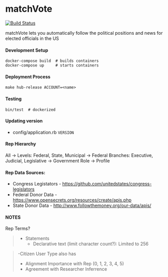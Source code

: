 # matchVote    
[![Build Status](https://travis-ci.org/matchVote/matchvote.svg?branch=master)](https://travis-ci.org/matchVote/matchvote)

matchVote lets you automatically follow the political positions and news for elected officials in the US

#### Development Setup
    docker-compose build  # builds containers
    docker-compose up     # starts containers

#### Deployment Process
    make hub-release ACCOUNT=<name>

#### Testing
    bin/test  # dockerized

#### Updating version
* config/application.rb `VERSION`

#### Rep Hierarchy
All ->
Levels: Federal, State, Municipal ->
Federal Branches: Executive, Judicial, Legislative ->
Government Role ->
Profile

#### Rep Data Sources:  
  * Congress Legistators - https://github.com/unitedstates/congress-legislators
  * Federal Donor Data - https://www.opensecrets.org/resources/create/apis.php
  * State Donor Data - http://www.followthemoney.org/our-data/apis/

#### NOTES
Rep Terms?

> * Statements
>   * Declarative text (limit character count?): Limited to 256

>   -Citizen User Type also has
>   * Alignment Importance with Rep (0, 1, 2, 3, 4, 5)
>   * Agreement with Researcher Inferrence
